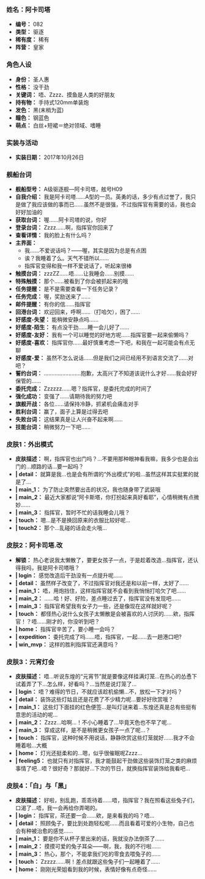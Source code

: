 ### 姓名：阿卡司塔
* **编号：** 082
* **类型：** 驱逐
* **稀有度：** 稀有
* **阵营：** 皇家


### 角色人设
* **身份：** 圣人惠
* **性格：** 没干劲
* **关键词：** 唔、Zzzz、摸鱼是人类的好朋友
* **持有物：** 手持式120mm单装炮
* **发色：** 黑(末梢为蓝)
* **瞳色：** 钢蓝色
* **萌点：** 白丝+短裙＝绝对领域、嗜睡


### 实装与活动
* **实装日期：** 2017年10月26日


### 舰船台词
* **舰船型号：** A级驱逐舰—阿卡司塔，舷号H09
* **自我介绍：** 我是阿卡司塔……A型的一员。英勇的话，多少有点过誉了，我只是做了我应该做的事而已……虽然不是很强，不过指挥官有需要的话，我也会好好加油的
* **获取台词：** 喔……阿卡司塔的说，你好
* **登录台词：** Zzzz……啊，指挥官你回来了
* **查看详情：** 我的脸上有什么吗？
* **主界面：**
  * 我……不爱说话吗？——喔，其实是因为总是有点困
  * 诶？我睡着了么。天气不错所以……
  * 指挥官变得和我一样不爱说话了，听起来很棒
* **触摸台词：** zzzZZ……唔……让我睡会……别摸……
* **特殊触摸：** 那个……被看到了你会被抓起来的哦
* **任务提醒：** 是不是需要查看一下任务记录？
* **任务完成：** 喔，奖励送来了……
* **邮件提醒：** 有你的信……指挥官
* **回港台词：** 欢迎回来，呼啊……（打哈欠），困了……
* **好感度-失望：** 能稍微安静点吗……
* **好感度-陌生：** 有点没干劲……睡一会儿好了……
* **好感度-友好：** 我有一个可以睡觉的好地方呢……指挥官要一起来偷懒吗？
* **好感度-喜欢：** 指挥官你……最好慎重考虑一下吧，和我在一起可能会有点无聊
* **好感度-爱：** 虽然不怎么说话……但是我们之间已经用不到语言交流了……对吧？
* **誓约台词：** ……………………抱歉，太高兴了不知道该说什么才好……我会好好保管的……
* **委托完成：** Zzzzzz……嗯？指挥官，是委托完成的时间了
* **强化成功：** 变强了……请期待我的努力吧
* **旗舰开战：** 各位……请保持冷静，抓紧机会痛击对手
* **胜利台词：** 赢了，面子上算是过得去吧
* **失败台词：** 这结果真是让人兴奋不起来啊……
* **技能台词：** 稍微努力一下吧……


### 皮肤1：外出模式
* **皮肤描述：** 啊，指挥官也出门吗？…不要用那种眼神看我嘛，我多少也是会出门的…顺路的话…要一起吗？
* **| detail：** 就算是我…也是会有所谓的“外出模式”的啦…虽然这样其实挺累的就是了…
* **| main_1：** 为了防止突然要出击的状况，我也随身带了武装哦
* **| main_2：** 最近大家都说“阿卡斯塔，你打扮起来真好看耶”，心情稍微有点微妙……
* **| main_3：** 指挥官，暂时不忙的话我睡会儿哦？
* **| touch：** 嗯…是不是换回原来的衣服比较好呢…
* **| touch2：** 那个…乱碰的话会走火哦…


### 皮肤2：阿卡司塔.改
* **解锁：** 热心老说我太懒散了，要更女孩子一点，于是趁着改造…指挥官，还认得我吗，我是阿卡司塔哦？
* **| login：** 感觉改造后干劲没有一点提升呢……
* **| detail：** 虽然样子改变了，不过指挥官对我还是和以前一样，太好了……
* **| main_1：** 唔，用炮挡住，这样指挥官就不会看到我悄悄打哈欠了吧……
* **| main_2：** ……哈！好、好险，差点睡过去了，指挥官没有发现吧……
* **| main_3：** 指挥官希望我有女子力一些，还是像现在这样就好呢？
* **| touch：** 都怪热心说什么女孩子太懒散是会被喜欢的人讨厌的……欸，指挥官！？唔……刚才的，你没听到吧？
* **| home：** 指挥官辛苦了，要小睡一会吗？
* **| expedition：** 委托完成了吗……唔，指挥官，一起……去一趟港口吧?
* **| win_mvp：** 这样的胜利指挥官还满意吗？


### 皮肤3：元宵灯会
* **皮肤描述：** 唔…听说东煌的“元宵节”就是要像这样挂满灯笼…在热心的怂恿下试着弄了下…怎么样，好看吗？…当然是说灯笼了…
* **| login：** 唔？难得的节日，不就应该趁机偷懒…不，放松一下才对吗？
* **| detail：** 装饰这些灯姑且还是花费了不少精力呢…要好好欣赏哦？
* **| main_1：** 这些灯下面挂的红色便签…是叫灯谜来着…东煌还真是总有些挺有意思的活动的呢…
* **| main_2：** Zzzz…哈啊…！不小心睡着了…毕竟天色也不早了呢…
* **| main_3：** 穿成这样，是不是稍微更女孩子一点了呢…？
* **| touch：** 指挥官，这种时候不用说话，静静欣赏这些灯笼就好……我才不会睡着啦…大概
* **| home：** 灯光还挺柔和的…嗯，似乎很催眠呢Zzzz…
* **| feeling5：** 也就只有对指挥官，我才能鼓起干劲做这些装饰灯笼之类的麻烦事情了吧…唔？很好奇？那就好…下次的节日，就换指挥官装饰给我看吧…


### 皮肤4：「白」与「黑」
* **皮肤描述：** 好啦，别乱跑，乖乖待着……唔，指挥官？我在照看这些兔子们，口渴了…唔，我一会再给你弄喝的。
* **| login：** 指挥官，茶还要一会……欸，是来看我的吗？唔…
* **| detail：** 照顾兔子，要比到处跑轻松呢……而且看着可爱的小生物，自己也会有种被治愈的感觉……
* **| main_1：** 要是你不从杯子里出来的话，我就没办法倒茶了……
* **| main_2：** 摸摸可爱的兔子耳朵——啊，我，我的不行啦……
* **| main_3：** 热心，那个，不能拿我们吃的零食去喂兔子的……
* **| touch：** Zzzzz……啊！差点就跟这些兔子们一起睡着了……
* **| home：** 刚刚光荣姐看到我的时候，表情好像有点奇怪……
